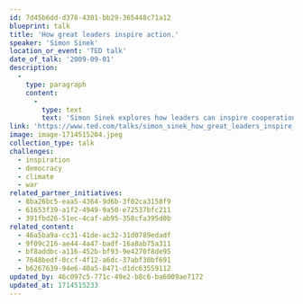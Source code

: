```yaml
---
id: 7d45b6dd-d378-4301-bb29-365448c71a12
blueprint: talk
title: 'How great leaders inspire action.'
speaker: 'Simon Sinek'
location_or_event: 'TED talk'
date_of_talk: '2009-09-01'
description:
  -
    type: paragraph
    content:
      -
        type: text
        text: 'Simon Sinek explores how leaders can inspire cooperation, trust and change. In this extraordinarily popular talk, he has a simple but powerful model for inspirational leadership -- starting with a golden circle and the question: "Why?" His examples include Apple, Martin Luther King Jr. and the Wright brothers. He''s the author of the classic book, "Start With Why."'
link: 'https://www.ted.com/talks/simon_sinek_how_great_leaders_inspire_action/transcript (over 64 million views).'
image: image-1714515204.jpeg
collection_type: talk
challenges:
  - inspiration
  - democracy
  - climate
  - war
related_partner_initiatives:
  - 8ba26bc5-eaa5-4364-9d6b-3f02ca3158f9
  - 61653f39-a1f2-4949-9a50-e72537bfc211
  - 391fbd26-51ec-4caf-ab95-358cfa395d0b
related_content:
  - 46a5ba9a-cc31-41de-ac32-31d0789edadf
  - 9f09c216-ae44-4a47-badf-16a8ab75a311
  - bf8addbc-a116-452b-bf93-9e4270f8de95
  - 7648bedf-0ccf-4f12-a6dc-37abf30bf691
  - b6267639-94e6-40a5-8471-d1dc63559112
updated_by: 46c097c5-771c-49e2-b8c6-ba6009ae7172
updated_at: 1714515233
---
```

